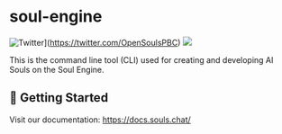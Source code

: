 # soul-engine

![Twitter](https://img.shields.io/twitter/url/https/twitter.com/OpenSoulsPBC.svg?style=social&label=Follow%20%40OpenSoulsPBC)](https://twitter.com/OpenSoulsPBC) [![](https://dcbadge.vercel.app/api/server/FCPcCUbw3p?compact=true&style=flat)](https://discord.gg/opensouls)

This is the command line tool (CLI) used for creating and developing AI Souls on the Soul Engine.

## 🚀 Getting Started

Visit our documentation: https://docs.souls.chat/
